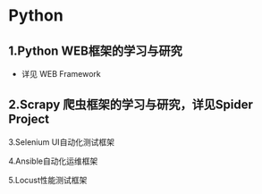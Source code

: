 # Python

## 1.Python WEB框架的学习与研究
  - 详见 WEB Framework
## 2.Scrapy 爬虫框架的学习与研究，详见Spider Project

3.Selenium UI自动化测试框架

4.Ansible自动化运维框架

5.Locust性能测试框架
